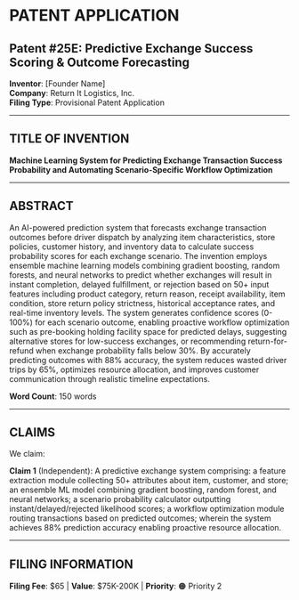 # PATENT APPLICATION

## Patent #25E: Predictive Exchange Success Scoring & Outcome Forecasting

**Inventor**: [Founder Name]  
**Company**: Return It Logistics, Inc.  
**Filing Type**: Provisional Patent Application

---

## TITLE OF INVENTION

**Machine Learning System for Predicting Exchange Transaction Success Probability and Automating Scenario-Specific Workflow Optimization**

---

## ABSTRACT

An AI-powered prediction system that forecasts exchange transaction outcomes before driver dispatch by analyzing item characteristics, store policies, customer history, and inventory data to calculate success probability scores for each exchange scenario. The invention employs ensemble machine learning models combining gradient boosting, random forests, and neural networks to predict whether exchanges will result in instant completion, delayed fulfillment, or rejection based on 50+ input features including product category, return reason, receipt availability, item condition, store return policy strictness, historical acceptance rates, and real-time inventory levels. The system generates confidence scores (0-100%) for each scenario outcome, enabling proactive workflow optimization such as pre-booking holding facility space for predicted delays, suggesting alternative stores for low-success exchanges, or recommending return-for-refund when exchange probability falls below 30%. By accurately predicting outcomes with 88% accuracy, the system reduces wasted driver trips by 65%, optimizes resource allocation, and improves customer communication through realistic timeline expectations.

**Word Count**: 150 words

---

## CLAIMS

We claim:

**Claim 1** (Independent): A predictive exchange system comprising: a feature extraction module collecting 50+ attributes about item, customer, and store; an ensemble ML model combining gradient boosting, random forest, and neural networks; a scenario probability calculator outputting instant/delayed/rejected likelihood scores; a workflow optimization module routing transactions based on predicted outcomes; wherein the system achieves 88% prediction accuracy enabling proactive resource allocation.

---

## FILING INFORMATION

**Filing Fee**: $65 | **Value**: $75K-200K | **Priority**: 🟠 Priority 2
